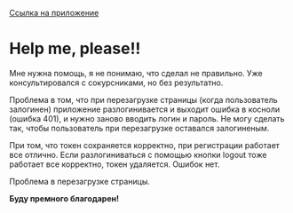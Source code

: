 [Ссылка на приложение](https://blogging-platform-nine.vercel.app/)

# Help me, please!!

Мне нужна помощь, я не понимаю, что сделал не правильно. Уже консультировался с сокурсниками, но без результатно.

Проблема в том, что при перезагрузке страницы (когда пользователь залогинен) приложение разлогинивается и выходит ошибка в косноли (ошибка 401), и нужно заново вводить логин и пароль. Не могу сделать так, чтобы пользователь при перезагрузке оставался залогиненым.

При том, что токен сохраняется корректно, при регистрации работает все отлично. Если разлогиниваться с помощью кнопки logout тоже работает все корректно, токен удаляется. Ошибок нет.

Проблема в перезагрузке страницы.

**Буду премного благодарен!**
